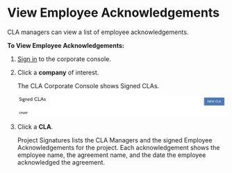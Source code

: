 # View Employee Acknowledgements

CLA managers can view a list of employee acknowledgements.

**To View Employee Acknowledgements:**

1. ​[Sign in](sign-in-to-the-easycla-corporate-console.md) to the corporate console.
2. Click a **company** of interest.

   The CLA Corporate Console shows Signed CLAs.

   ​![Signed CLAs](../../.gitbook/assets/cla-signed-clas.png)​

3. Click a **CLA**.

   Project Signatures lists the CLA Managers and the signed Employee Acknowledgements for the project. Each acknowledgement shows the employee name, the agreement name, and the date the employee acknowledged the agreement.

